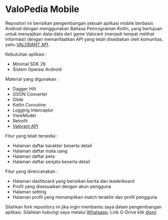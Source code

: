 # ValoPedia Mobile

Repositori ini berisikan pengembangan sebuah aplikasi mobile berbasis Android dengan menggunakan Bahasa Pemrograman Kotlin, yang bertujuan untuk menyajikan data-data dari game Valorant (menjadi tempat melihat informasi) dengan memanfaatkan API yang telah disediakan oleh komunitas, yaitu [VALORANT API](https://valorant-api.com/).

Kebutuhan aplikasi :
- Minimal SDK 26
- Sistem Operasi Android

Material yang digunakan :
- Dagger Hilt
- GSON Converter
- Glide
- Kotlin Coroutine
- Logging Interceptor
- ViewModel
- Retrofit
- [Valorant API](https://valorant-api.com/)

Fitur yang telah tersedia :
- Halaman daftar karakter beserta detail
- Halaman daftar mata uang
- Halaman daftar peta
- Halaman daftar senjata beserta detail

Fitur yang direncanakan :
- Halaman dashboard yang berisikan berita dan leaderboard
- Profil yang disesuaikan dengan akun pengguna
- Halaman setting
- Halaman profil yang menampilkan match terakhir dan profil pengguna

Silahkan fork repository ini jika ingin membantu saya dalam pengembangan aplikasi. Silahkan hubungi saya melalui [Whatsapp](https://wa.me/6282259997760). Link G-Drive klik [disini](https://drive.google.com/drive/folders/1Z-vIRXdQyG4TgLc245YIropwSWGC9Y7x?usp=share_link)
